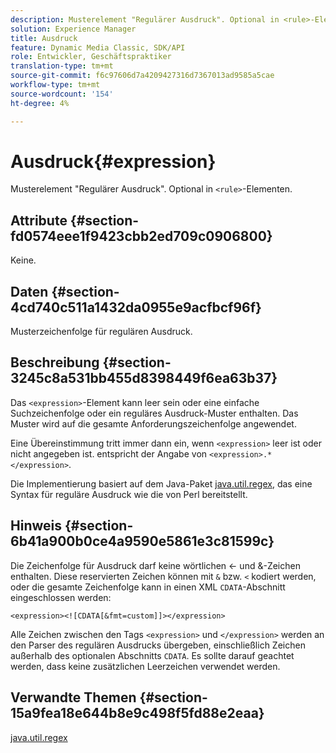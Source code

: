 ```yaml
---
description: Musterelement "Regulärer Ausdruck". Optional in <rule>-Elementen.
solution: Experience Manager
title: Ausdruck
feature: Dynamic Media Classic, SDK/API
role: Entwickler, Geschäftspraktiker
translation-type: tm+mt
source-git-commit: f6c97606d7a4209427316d7367013ad9585a5cae
workflow-type: tm+mt
source-wordcount: '154'
ht-degree: 4%

---
```



# Ausdruck{#expression}

Musterelement &quot;Regulärer Ausdruck&quot;. Optional in `<rule>`-Elementen.

## Attribute {#section-fd0574eee1f9423cbb2ed709c0906800}

Keine.

## Daten {#section-4cd740c511a1432da0955e9acfbcf96f}

Musterzeichenfolge für regulären Ausdruck.

## Beschreibung {#section-3245c8a531bb455d8398449f6ea63b37}

Das `<expression>`-Element kann leer sein oder eine einfache Suchzeichenfolge oder ein reguläres Ausdruck-Muster enthalten. Das Muster wird auf die gesamte Anforderungszeichenfolge angewendet.

Eine Übereinstimmung tritt immer dann ein, wenn `<expression>` leer ist oder nicht angegeben ist. entspricht der Angabe von `<expression>.*</expression>`.

Die Implementierung basiert auf dem Java-Paket [java.util.regex](../../../../../ir-api/material-cat/image-rendering-api-ref/c-ir-material-catalog/c-ir-rule-set-reference/r-ir-expression.md#reference-49867deecb58412bbdc2ced564bbea3e), das eine Syntax für reguläre Ausdruck wie die von Perl bereitstellt.

## Hinweis {#section-6b41a900b0ce4a9590e5861e3c81599c}

Die Zeichenfolge für Ausdruck darf keine wörtlichen &lt;- und &amp;-Zeichen enthalten. Diese reservierten Zeichen können mit `&` bzw. `<` kodiert werden, oder die gesamte Zeichenfolge kann in einen XML `CDATA`-Abschnitt eingeschlossen werden:

`<expression><![CDATA[&fmt=custom]]></expression>`

Alle Zeichen zwischen den Tags `<expression>` und `</expression>` werden an den Parser des regulären Ausdrucks übergeben, einschließlich Zeichen außerhalb des optionalen Abschnitts `CDATA`. Es sollte darauf geachtet werden, dass keine zusätzlichen Leerzeichen verwendet werden.

## Verwandte Themen {#section-15a9fea18e644b8e9c498f5fd88e2eaa}

[java.util.regex](https://www2.cs.duke.edu/csed/java/jdk1.4.2/docs/api/)

